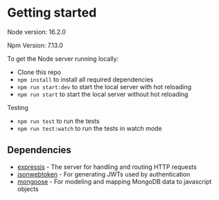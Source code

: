 # Getting started

Node version: 16.2.0

Npm Version: 7.13.0

To get the Node server running locally:

- Clone this repo
- `npm install` to install all required dependencies
- `npm run start:dev` to start the local server with hot reloading
- `npm run start` to start the local server without hot reloading

Testing

- `npm run test` to run the tests
- `npm run test:watch` to run the tests in watch mode

## Dependencies

- [expressjs](https://github.com/expressjs/express) - The server for handling and routing HTTP requests
- [jsonwebtoken](https://github.com/auth0/node-jsonwebtoken) - For generating JWTs used by authentication
- [mongoose](https://github.com/Automattic/mongoose) - For modeling and mapping MongoDB data to javascript objects
